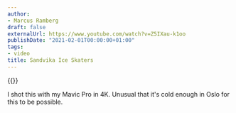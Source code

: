 ```yaml
---
author:
- Marcus Ramberg
draft: false
externalUrl: https://www.youtube.com/watch?v=Z5IXau-k1oo
publishDate: "2021-02-01T00:00:00+01:00"
tags:
- video
title: Sandvika Ice Skaters
---
```


{{<youtube Z5IXau-k1oo>}}

I shot this with my Mavic Pro in 4K. Unusual that it's cold enough in Oslo for this to be possible.
